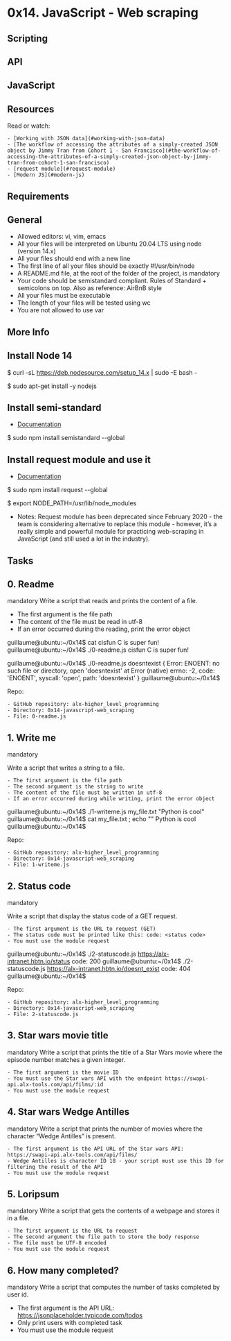 # 0x14. JavaScript - Web scraping

## Scripting

## API

## JavaScript

## Resources

Read or watch:

	- [Working with JSON data](#working-with-json-data)
	- [The workflow of accessing the attributes of a simply-created JSON object by Jimmy Tran from Cohort 1 - San Francisco](#the-workflow-of-accessing-the-attributes-of-a-simply-created-json-object-by-jimmy-tran-from-cohort-1-san-francisco)
	- [request module](#request-module)
	- [Modern JS](#modern-js)

## Requirements

## General

- Allowed editors: vi, vim, emacs
- All your files will be interpreted on Ubuntu 20.04 LTS using node (version 14.x)
- All your files should end with a new line
- The first line of all your files should be exactly #!/usr/bin/node
- A README.md file, at the root of the folder of the project, is mandatory
- Your code should be semistandard compliant. Rules of Standard + semicolons on top. Also as reference: AirBnB style
- All your files must be executable
- The length of your files will be tested using wc
- You are not allowed to use var

## More Info

## Install Node 14

$ curl -sL https://deb.nodesource.com/setup_14.x | sudo -E bash -

$ sudo apt-get install -y nodejs

## Install semi-standard

- [Documentation](#documentation)

$ sudo npm install semistandard --global

## Install request module and use it

- [Documentation](#documentation)

$ sudo npm install request --global

$ export NODE_PATH=/usr/lib/node_modules

- Notes: Request module has been deprecated since February 2020 - the team is considering alternative to replace this module - however, it’s a really simple and powerful module for practicing web-scraping in JavaScript (and still used a lot in the industry).

## Tasks

## 0. Readme
mandatory
Write a script that reads and prints the content of a file.

- The first argument is the file path
- The content of the file must be read in utf-8
- If an error occurred during the reading, print the error object

guillaume@ubuntu:~/0x14$ cat cisfun
C is super fun!
guillaume@ubuntu:~/0x14$ ./0-readme.js cisfun
C is super fun!

guillaume@ubuntu:~/0x14$ ./0-readme.js doesntexist
{ Error: ENOENT: no such file or directory, open 'doesntexist'
    at Error (native)
  errno: -2,
  code: 'ENOENT',
  syscall: 'open',
  path: 'doesntexist' }
guillaume@ubuntu:~/0x14$ 

Repo: 

	- GitHub repository: alx-higher_level_programming
	- Directory: 0x14-javascript-web_scraping
	- File: 0-readme.js

## 1. Write me

mandatory

Write a script that writes a string to a file.

	- The first argument is the file path
	- The second argument is the string to write
	- The content of the file must be written in utf-8
	- If an error occurred during while writing, print the error object

guillaume@ubuntu:~/0x14$ ./1-writeme.js my_file.txt "Python is cool"
guillaume@ubuntu:~/0x14$ cat my_file.txt ; echo ""
Python is cool
guillaume@ubuntu:~/0x14$ 

Repo:

	- GitHub repository: alx-higher_level_programming
	- Directory: 0x14-javascript-web_scraping
	- File: 1-writeme.js

## 2. Status code

mandatory

Write a script that display the status code of a GET request.

	- The first argument is the URL to request (GET)
	- The status code must be printed like this: code: <status code>
	- You must use the module request

guillaume@ubuntu:~/0x14$ ./2-statuscode.js https://alx-intranet.hbtn.io/status
code: 200
guillaume@ubuntu:~/0x14$ ./2-statuscode.js https://alx-intranet.hbtn.io/doesnt_exist
code: 404
guillaume@ubuntu:~/0x14$ 

Repo:

	- GitHub repository: alx-higher_level_programming
	- Directory: 0x14-javascript-web_scraping
	- File: 2-statuscode.js

## 3. Star wars movie title
mandatory
Write a script that prints the title of a Star Wars movie where the episode number matches a given integer.

	- The first argument is the movie ID
	- You must use the Star wars API with the endpoint https://swapi-api.alx-tools.com/api/films/:id
	- You must use the module request

## 4. Star wars Wedge Antilles
mandatory
Write a script that prints the number of movies where the character “Wedge Antilles” is present.

	- The first argument is the API URL of the Star wars API: https://swapi-api.alx-tools.com/api/films/
	- Wedge Antilles is character ID 18 - your script must use this ID for filtering the result of the API
	- You must use the module request

## 5. Loripsum
mandatory
Write a script that gets the contents of a webpage and stores it in a file.

	- The first argument is the URL to request
	- The second argument the file path to store the body response
	- The file must be UTF-8 encoded
	- You must use the module request

## 6. How many completed?
mandatory
Write a script that computes the number of tasks completed by user id.

- The first argument is the API URL: https://jsonplaceholder.typicode.com/todos
- Only print users with completed task
- You must use the module request
